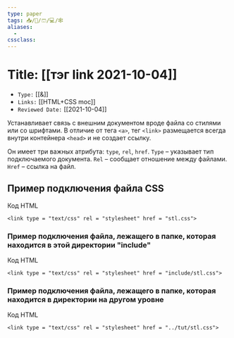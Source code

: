 ```yaml
---
type: paper
tags: 📥️/📜️/🩳/💻/🕸
aliases:
  - 
cssclass: 
---
```




# Title: **[[тэг link 2021-10-04]]**
- `Type:` [[&]]
- `Links:` [[HTML+CSS moc]]
- `Reviewed Date:` [[2021-10-04]]


Устанавливает связь с внешним документом вроде файла со стилями или со шрифтами. В отличие от тега ``<a>``, тег ``<link>`` размещается всегда внутри контейнера ``<head>`` и не создает ссылку.

Он имеет три важных атрибута: `type`, `rel`, `href`. `Type` – указывает тип подключаемого документа. `Rel` – сообщает отношение между файлами. `Href` – ссылка на файл.

## Пример подключения файла CSS

Код HTML

```
<link type = "text/css" rel = "stylesheet" href = "stl.css">
```


### Пример подключения файла, лежащего в папке, которая находится в этой директории "include"

Код HTML

```
<link type = "text/css" rel = "stylesheet" href = "include/stl.css">
```


### Пример подключения файла, лежащего в папке, которая находится в директории на другом уровне

Код HTML

```
<link type = "text/css" rel = "stylesheet" href = "../tut/stl.css">
```